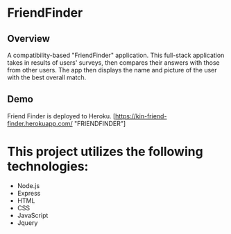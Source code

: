 # FriendFinder

## Overview

A compatibility-based "FriendFinder" application. This full-stack application takes in results of users' surveys, then compares their answers with those from other users. The app then displays the name and picture of the user with the best overall match.

## Demo

Friend Finder is deployed to Heroku. [https://kin-friend-finder.herokuapp.com/ "FRIENDFINDER"]

# This project utilizes the following technologies:

* Node.js
* Express
* HTML
* CSS
* JavaScript
* Jquery
